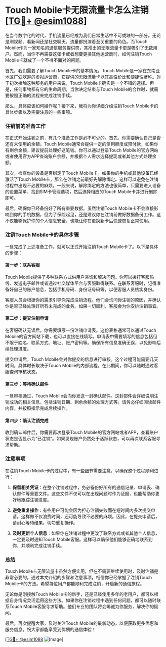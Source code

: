 # Touch Mobile卡无限流量卡怎么注销[[TG💪+ @esim1088](https://t.me/s/esim1088)]

在当今数字化的时代，手机流量已经成为我们日常生活中不可或缺的一部分。无论是刷视频、看新闻还是社交聊天，流量都扮演着至关重要的角色。而Touch Mobile作为一家知名的通信服务提供商，其推出的无限流量卡更是吸引了无数用户。然而，当你不再需要这张卡或者想要更换其他运营商时，如何注销Touch Mobile卡就成了一个不得不面对的问题。

首先，我们需要了解Touch Mobile卡的基本情况。Touch Mobile是一家在东南亚地区广受欢迎的虚拟运营商，它提供的无限流量卡以其高性价比和便捷性著称。对于初次接触这种服务的用户来说，Touch Mobile卡确实是一个不错的选择。但是，任何事物都有它的生命周期，当你决定结束与Touch Mobile的合作时，就需要按照正确的流程来完成注销手续。

那么，具体应该如何操作呢？接下来，我将为你详细介绍注销Touch Mobile卡的具体步骤以及需要注意的一些事项。

### 注销前的准备工作

在正式开始注销之前，有几个准备工作是必不可少的。首先，你需要确认自己是否还有未使用的余额。Touch Mobile通常会提供一定的信用额度或预付款，如果你有剩余金额，建议提前处理好这笔钱。你可以通过登录Touch Mobile的官方网站或者使用官方APP查询账户余额，并根据个人需求选择提现或者其他方式处理余额。

其次，检查你的设备是否绑定了Touch Mobile卡。如果你的手机或其他设备已经激活了Touch Mobile卡，那么在注销之前最好先解除绑定。这样可以避免在注销过程中出现不必要的麻烦。一般来说，解除绑定的方法也很简单，只需要进入设备的设置菜单，找到SIM卡管理选项，然后选择相应的Touch Mobile卡并进行删除即可。

最后，确保你已经备份好了所有重要数据。虽然注销Touch Mobile卡不会直接影响到你的手机数据，但为了保险起见，还是建议你在注销前做好数据备份工作。这不仅能够保护你的个人信息安全，也能让你在更换新卡后快速恢复正常使用。

### 注销Touch Mobile卡的具体步骤

一旦完成了上述准备工作，就可以正式开始注销Touch Mobile卡了。以下是具体的步骤：

#### 第一步：联系客服

Touch Mobile提供了多种联系方式供用户咨询和解决问题。你可以拨打客服热线、发送电子邮件或者通过社交媒体平台与客服取得联系。在联系客服时，记得准备好自己的账户信息，包括手机号码、身份证号码等，以便客服人员核实身份。

客服人员会根据你的需求引导你完成注销流程。他们会询问你注销的原因，并确认你是否已经处理好所有未完成的业务。如果一切顺利，客服会为你安排注销事宜。

#### 第二步：提交注销申请

在客服确认无误后，你需要填写一份注销申请表。这份表格通常可以通过Touch Mobile的官方网站下载，也可以直接在线填写。申请表中需要填写的信息包括但不限于姓名、联系方式、地址、账户密码等。确保所有信息准确无误，以免影响后续处理进度。

提交申请后，Touch Mobile会对你提交的信息进行审核。这个过程可能需要几天时间，具体时长取决于Touch Mobile的内部流程。在此期间，你可以随时通过客服查询审核状态。

#### 第三步：等待确认邮件

一旦审核通过，Touch Mobile会向你发送一封确认邮件。这封邮件会详细说明注销成功的相关信息，包括注销日期、剩余余额的处理方式等。请务必仔细阅读邮件内容，并按照指示完成后续操作。

#### 第四步：确认注销完成

收到确认邮件后，你需要再次登录Touch Mobile的官方网站或者APP，查看账户状态是否显示为“已注销”。如果发现账户仍然处于活跃状态，可以再次联系客服寻求帮助。

### 注意事项

在注销Touch Mobile卡的过程中，有一些细节需要注意，以确保整个过程顺利进行：

1. **保留相关凭证**：在整个注销过程中，务必备份好所有的通信记录、申请表、确认邮件等重要文件。这些文件不仅可以在出现问题时作为证据，也能帮助你更好地跟踪注销进度。

2. **避免重复操作**：有些用户可能会因为担心注销失败而在短时间内多次提交申请。这样做不仅浪费时间，还可能导致不必要的麻烦。因此，在提交申请后，请耐心等待结果，切勿重复操作。

3. **及时更新个人信息**：如果你在注销过程中更改了联系方式或者其他个人信息，一定要及时通知Touch Mobile客服。这样可以确保他们能够正确地联系到你，并顺利完成注销手续。

### 总结

Touch Mobile卡无限流量卡虽然方便实用，但在不需要继续使用时，及时注销是非常必要的。通过本文介绍的步骤和注意事项，相信你已经掌握了注销Touch Mobile卡的方法。希望每位用户都能顺利完成注销，开启新的通信旅程。

无论你是刚接触Touch Mobile卡的新手，还是已经使用多年的老用户，都可以根据自身情况灵活运用这些方法。如果你在注销过程中遇到任何问题，都可以随时联系Touch Mobile客服寻求帮助。他们专业的团队将会竭诚为你服务，解决你的疑问。

最后，再次提醒大家，及时关注Touch Mobile的最新动态，以便获取更多优惠和服务信息。祝大家都能享受到优质的通信体验！

[[TG💪+ @esim1088](https://t.me/s/esim1088) ![Image](https://i.postimg.cc/4NQfJmqS/Snipaste-2025-05-13-00-14-12.png)]
